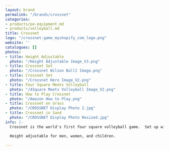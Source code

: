 ```yaml
---
layout: brand
permalink: "/brands/crossnet"
categories:
- products/pe-equipment.md
- products/volleyball.md
title: Crossnet
logo: "/crossnet-game_myshopify_com_logo.png"
website: ''
catalogues: []
photos:
- title: Height Adjustable
  photo: "/Height Adjustable Image_V3.png"
- title: Crossnet Set
  photo: "/Crossnet Wilson BallI Image.png"
- title: Crossnet Set
  photo: "/Crossnet Hero Image_V2.png"
- title: Four Square Meets Volleyball
  photo: "/4Square Meets Volleyball Image_V2.png"
- title: How to Play Crossnet
  photo: "/Amazon How to Play.png"
- title: Crossnet on Grass
  photo: "/CROSSNET Display Photo 2.jpg"
- title: Crossnet in Sand
  photo: "/CROSSNET Display Photo Resized.jpg"
info: |-
  Crossnet is the world's first four square volleyball game.  Set up within minutes in sand, grass, or indoors.

  Height adjustable for men, women, and children.

---
```

